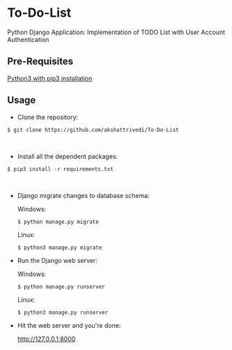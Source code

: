# To-Do-List
Python Django Application: Implementation of TODO List with User Account Authentication

## Pre-Requisites
[Python3 with pip3 installation](https://www.python.org/downloads/)

## Usage
* Clone the repository:
```
$ git clone https://github.com/akshattrivedi/To-Do-List
```

<br>

* Install all the dependent packages:
```
$ pip3 install -r requirements.txt
```

<br>

* Django migrate changes to database schema:
    
    Windows:
    ```
    $ python manage.py migrate
    ```

    Linux:
    ```
    $ python3 manage.py migrate
    ```

* Run the Django web server:
    
    Windows:
    ```
    $ python manage.py runserver
    ```

    Linux:
    ```
    $ python3 manage.py runserver
    ```

* Hit the web server and you're done:

    http://127.0.0.1:8000



